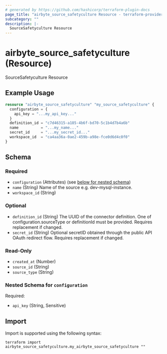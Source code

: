 ```yaml
---
# generated by https://github.com/hashicorp/terraform-plugin-docs
page_title: "airbyte_source_safetyculture Resource - terraform-provider-airbyte"
subcategory: ""
description: |-
  SourceSafetyculture Resource
---
```


# airbyte_source_safetyculture (Resource)

SourceSafetyculture Resource

## Example Usage

```terraform
resource "airbyte_source_safetyculture" "my_source_safetyculture" {
  configuration = {
    api_key = "...my_api_key..."
  }
  definition_id = "c7d46315-a185-4b6f-bd70-5c1b4d7b4a6b"
  name          = "...my_name..."
  secret_id     = "...my_secret_id..."
  workspace_id  = "ca4aa36a-0ae2-459b-a98e-fce0d6d4c0f0"
}
```

<!-- schema generated by tfplugindocs -->
## Schema

### Required

- `configuration` (Attributes) (see [below for nested schema](#nestedatt--configuration))
- `name` (String) Name of the source e.g. dev-mysql-instance.
- `workspace_id` (String)

### Optional

- `definition_id` (String) The UUID of the connector definition. One of configuration.sourceType or definitionId must be provided. Requires replacement if changed.
- `secret_id` (String) Optional secretID obtained through the public API OAuth redirect flow. Requires replacement if changed.

### Read-Only

- `created_at` (Number)
- `source_id` (String)
- `source_type` (String)

<a id="nestedatt--configuration"></a>
### Nested Schema for `configuration`

Required:

- `api_key` (String, Sensitive)

## Import

Import is supported using the following syntax:

```shell
terraform import airbyte_source_safetyculture.my_airbyte_source_safetyculture ""
```
